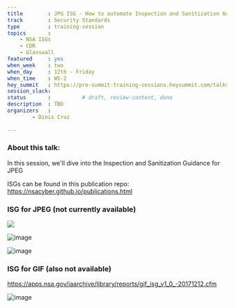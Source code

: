 ```yaml
---
title        : JPG ISG - How to automate Inspection and Sanitization Guidance testing
track        : Security Standards
type         : training-session
topics       :
    - NSA ISGs
    - CDR
    - Glasswall
featured     : yes
when_week    : two
when_day     : 12th - Friday
when_time    : WS-2
hey_summit   : https://pre-summit-training-sessions.heysummit.com/talks/jpg-isg-how-to-automate-inspection-and-sanitization-guidance-testing-2pm-bst/
session_slack:
status       :          # draft, review-content, done
description  : TBD
organizers   : 
        - Dinis Cruz
       
---
```



### About this talk:

In this session, we'll dive into the Inspection and Sanitization Guidance for JPEG

ISGs can be found in this publication repo:
https://nsacyber.github.io/publications.html  

### ISG for JPEG (not currently available)

![](https://apps.nsa.gov/iaarchive/library/reports/jpeg_2000_inspection_and_sanitization_guidance_v1_4_4-20171206.cfm)

![image](https://user-images.githubusercontent.com/656739/83861390-73148600-a718-11ea-8c34-730862d88354.png)


![image](https://user-images.githubusercontent.com/656739/83861283-4bbdb900-a718-11ea-9abe-190d059d896c.png)

### ISG for GIF (also not available)

https://apps.nsa.gov/iaarchive/library/reports/gif_isg_v1_0_-20171212.cfm


![image](https://user-images.githubusercontent.com/656739/83861837-0483f800-a719-11ea-94a1-07cbc3079fa1.png)


